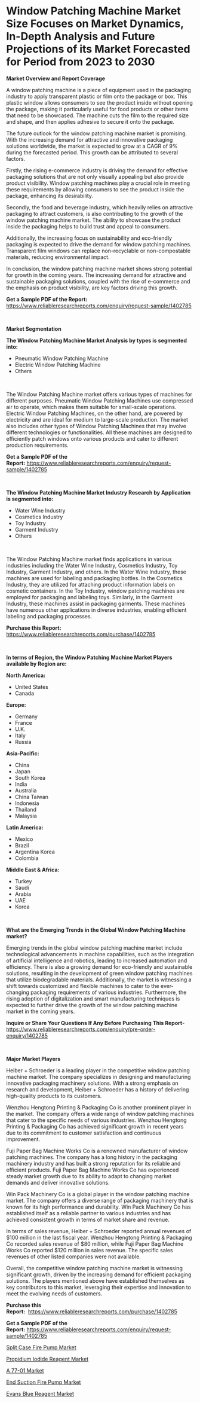 <p><h1>Window Patching Machine Market Size Focuses on Market Dynamics, In-Depth Analysis and Future Projections of its Market Forecasted for Period from 2023 to 2030</h1></p><p><strong>Market Overview and Report Coverage</strong></p>
<p><p>A window patching machine is a piece of equipment used in the packaging industry to apply transparent plastic or film onto the package or box. This plastic window allows consumers to see the product inside without opening the package, making it particularly useful for food products or other items that need to be showcased. The machine cuts the film to the required size and shape, and then applies adhesive to secure it onto the package.</p><p>The future outlook for the window patching machine market is promising. With the increasing demand for attractive and innovative packaging solutions worldwide, the market is expected to grow at a CAGR of 9% during the forecasted period. This growth can be attributed to several factors.</p><p>Firstly, the rising e-commerce industry is driving the demand for effective packaging solutions that are not only visually appealing but also provide product visibility. Window patching machines play a crucial role in meeting these requirements by allowing consumers to see the product inside the package, enhancing its desirability.</p><p>Secondly, the food and beverage industry, which heavily relies on attractive packaging to attract customers, is also contributing to the growth of the window patching machine market. The ability to showcase the product inside the packaging helps to build trust and appeal to consumers.</p><p>Additionally, the increasing focus on sustainability and eco-friendly packaging is expected to drive the demand for window patching machines. Transparent film windows can replace non-recyclable or non-compostable materials, reducing environmental impact.</p><p>In conclusion, the window patching machine market shows strong potential for growth in the coming years. The increasing demand for attractive and sustainable packaging solutions, coupled with the rise of e-commerce and the emphasis on product visibility, are key factors driving this growth.</p></p>
<p><strong>Get a Sample PDF of the Report:</strong> <a href="https://www.reliableresearchreports.com/enquiry/request-sample/1402785">https://www.reliableresearchreports.com/enquiry/request-sample/1402785</a></p>
<p>&nbsp;</p>
<p><strong>Market Segmentation</strong></p>
<p><strong>The Window Patching Machine Market Analysis by types is segmented into:</strong></p>
<p><ul><li>Pneumatic Window Patching Machine</li><li>Electric Window Patching Machine</li><li>Others</li></ul></p>
<p>&nbsp;</p>
<p><p>The Window Patching Machine market offers various types of machines for different purposes. Pneumatic Window Patching Machines use compressed air to operate, which makes them suitable for small-scale operations. Electric Window Patching Machines, on the other hand, are powered by electricity and are ideal for medium to large-scale production. The market also includes other types of Window Patching Machines that may involve different technologies or functionalities. All these machines are designed to efficiently patch windows onto various products and cater to different production requirements.</p></p>
<p><strong>Get a Sample PDF of the Report:</strong>&nbsp;<a href="https://www.reliableresearchreports.com/enquiry/request-sample/1402785">https://www.reliableresearchreports.com/enquiry/request-sample/1402785</a></p>
<p>&nbsp;</p>
<p><strong>The Window Patching Machine Market Industry Research by Application is segmented into:</strong></p>
<p><ul><li>Water Wine Industry</li><li>Cosmetics Industry</li><li>Toy Industry</li><li>Garment Industry</li><li>Others</li></ul></p>
<p>&nbsp;</p>
<p><p>The Window Patching Machine market finds applications in various industries including the Water Wine Industry, Cosmetics Industry, Toy Industry, Garment Industry, and others. In the Water Wine Industry, these machines are used for labeling and packaging bottles. In the Cosmetics Industry, they are utilized for attaching product information labels on cosmetic containers. In the Toy Industry, window patching machines are employed for packaging and labeling toys. Similarly, in the Garment Industry, these machines assist in packaging garments. These machines have numerous other applications in diverse industries, enabling efficient labeling and packaging processes.</p></p>
<p><strong>Purchase this Report:</strong>&nbsp; <a href="https://www.reliableresearchreports.com/purchase/1402785">https://www.reliableresearchreports.com/purchase/1402785</a></p>
<p>&nbsp;</p>
<p><strong>In terms of Region, the Window Patching Machine Market Players available by Region are:</strong></p>
<p>
    <p> <strong> North America: </strong>
        <ul>
            <li>United States</li>
            <li>Canada</li>
        </ul>
        </p> 
    <p> <strong> Europe: </strong>
        <ul>
            <li>Germany</li>
            <li>France</li>
            <li>U.K.</li>
            <li>Italy</li>
            <li>Russia</li>
        </ul>
        </p> 
    <p> <strong> Asia-Pacific: </strong>
        <ul>
            <li>China</li>
            <li>Japan</li>
            <li>South Korea</li>
            <li>India</li>
            <li>Australia</li>
            <li>China Taiwan</li>
            <li>Indonesia</li>
            <li>Thailand</li>
            <li>Malaysia</li>
        </ul>
        </p> 
    <p> <strong> Latin America: </strong>
        <ul>
            <li>Mexico</li>
            <li>Brazil</li>
            <li>Argentina Korea</li>
            <li>Colombia</li>
        </ul>
        </p> 
    <p> <strong> Middle East & Africa: </strong>
        <ul>
            <li>Turkey</li>
            <li>Saudi</li>
            <li>Arabia</li>
            <li>UAE</li>
            <li>Korea</li>
        </ul>
    </p>
    </p>
<p>&nbsp;</p>
<p><strong>What are the Emerging Trends in the Global Window Patching Machine market?</strong></p>
<p><p>Emerging trends in the global window patching machine market include technological advancements in machine capabilities, such as the integration of artificial intelligence and robotics, leading to increased automation and efficiency. There is also a growing demand for eco-friendly and sustainable solutions, resulting in the development of green window patching machines that utilize biodegradable materials. Additionally, the market is witnessing a shift towards customized and flexible machines to cater to the ever-changing packaging requirements of various industries. Furthermore, the rising adoption of digitalization and smart manufacturing techniques is expected to further drive the growth of the window patching machine market in the coming years.</p></p>
<p><strong>Inquire or Share Your Questions If Any Before Purchasing This Report</strong>- <a href="https://www.reliableresearchreports.com/enquiry/pre-order-enquiry/1402785">https://www.reliableresearchreports.com/enquiry/pre-order-enquiry/1402785</a></p>
<p>&nbsp;</p>
<p><strong>Major Market Players</strong></p>
<p><p>Heiber + Schroeder is a leading player in the competitive window patching machine market. The company specializes in designing and manufacturing innovative packaging machinery solutions. With a strong emphasis on research and development, Heiber + Schroeder has a history of delivering high-quality products to its customers.</p><p>Wenzhou Hengtong Printing & Packaging Co is another prominent player in the market. The company offers a wide range of window patching machines that cater to the specific needs of various industries. Wenzhou Hengtong Printing & Packaging Co has achieved significant growth in recent years due to its commitment to customer satisfaction and continuous improvement.</p><p>Fuji Paper Bag Machine Works Co is a renowned manufacturer of window patching machines. The company has a long history in the packaging machinery industry and has built a strong reputation for its reliable and efficient products. Fuji Paper Bag Machine Works Co has experienced steady market growth due to its ability to adapt to changing market demands and deliver innovative solutions.</p><p>Win Pack Machinery Co is a global player in the window patching machine market. The company offers a diverse range of packaging machinery that is known for its high performance and durability. Win Pack Machinery Co has established itself as a reliable partner to various industries and has achieved consistent growth in terms of market share and revenue.</p><p>In terms of sales revenue, Heiber + Schroeder reported annual revenues of $100 million in the last fiscal year. Wenzhou Hengtong Printing & Packaging Co recorded sales revenue of $80 million, while Fuji Paper Bag Machine Works Co reported $120 million in sales revenue. The specific sales revenues of other listed companies were not available.</p><p>Overall, the competitive window patching machine market is witnessing significant growth, driven by the increasing demand for efficient packaging solutions. The players mentioned above have established themselves as key contributors to this market, leveraging their expertise and innovation to meet the evolving needs of customers.</p></p>
<p><strong>Purchase this Report:</strong>&nbsp;&nbsp;<a href="https://www.reliableresearchreports.com/purchase/1402785">https://www.reliableresearchreports.com/purchase/1402785</a></p>
<p></p>
<p><strong>Get a Sample PDF of the Report:</strong>&nbsp;<a href="https://www.reliableresearchreports.com/enquiry/request-sample/1402785">https://www.reliableresearchreports.com/enquiry/request-sample/1402785</a></p>
<p><p><a href="https://github.com/gulaimolin/Market-Research-Report-List-1/blob/main/split-case-fire-pump-market.md">Split Case Fire Pump Market</a></p><p><a href="https://medium.com/@lacyquitzon/propidium-iodide-reagent-market-exploring-market-share-market-trends-and-future-growth-70fc760b8e89">Propidium Iodide Reagent Market</a></p><p><a href="https://medium.com/@nelsonhauck/a-77-01-market-outlook-industry-overview-and-forecast-2023-to-2030-96ef51d16bab">A 77-01 Market</a></p><p><a href="https://github.com/gdfhhhj/Market-Research-Report-List-1/blob/main/end-suction-fire-pump-market.md">End Suction Fire Pump Market</a></p><p><a href="https://medium.com/@vergiekunze/decoding-evans-blue-reagent-market-metrics-market-share-trends-and-growth-patterns-eb2f9c1013f0">Evans Blue Reagent Market</a></p></p>